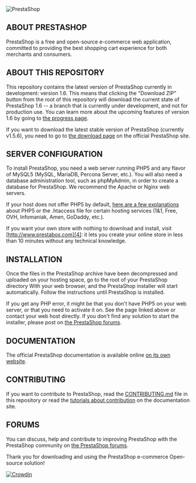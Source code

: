 ![PrestaShop](http://www.prestashop.com/images/banners/general/banner-github_728x90.png "PrestaShop")

ABOUT PRESTASHOP
--------

PrestaShop is a free and open-source e-commerce web application, committed to providing the best shopping cart experience for both merchants and consumers.

ABOUT THIS REPOSITORY
--------

This repository contains the latest version of PrestaShop currently in development: version 1.6. This means that clicking the "Download ZIP" button from the root of this repository will download the current state of PrestaShop 1.6 -- a branch that is currently under development, and not for production use. You can learn more about the upcoming features of version 1.6 by going to [the progress page][1].

If you want to download the latest stable version of PrestaShop (currently v1.5.6), you need to go to [the download page][2] on the official PrestaShop site.


SERVER CONFIGURATION
--------

To install PrestaShop, you need a web server running PHP5 and any flavor of MySQL5 (MySQL, MariaDB, Percona Server, etc.).
You will also need a database administration tool, such as phpMyAdmin, in order to create a database for PrestaShop.
We recommend the Apache or Nginx web servers.

If your host does not offer PHP5 by default, [here are a few explanations][3] about PHP5 or the .htaccess file for certain hosting services (1&1, Free, OVH, Infomaniak, Amen, GoDaddy, etc.).

If you want your own store with nothing to download and install, visit [http://www.prestabox.com][4]: it lets you create your online store in less than 10 minutes without any technical knowledge.


INSTALLATION
--------

Once the files in the PrestaShop archive have been decompressed and uploaded on your hosting space, go to the root of your PrestaShop directory With your web browser, and the PrestaShop installer will start automatically. Follow the instructions until PrestaShop is installed.

If you get any PHP error, it might be that you don't have PHP5 on your web server, or that you need to activate it on. See the page linked above or contact your web host directly.
If you don't find any solution to start the installer, please post on [the PrestaShop forums][5].


DOCUMENTATION
--------

The official PrestaShop documentation is available online [on its own website][6].


CONTRIBUTING
--------

If you want to contribute to PrestaShop, read the [CONTRIBUTING.md][7] file in this repository or read the [tutorials about contribution][8] on the documentation site.


FORUMS
--------

You can discuss, help and contribute to improving PrestaShop with the PrestaShop community on [the PrestaShop forums][5].

Thank you for downloading and using the PrestaShop e-commerce Open-source solution!

[![Crowdin](https://crowdin.net/badges/prestashop-official/localized.png)](https://crowdin.net/project/prestashop-official)

[1]: http://www.prestashop.com/en/progress-1-6
[2]: http://www.prestashop.com/en/download
[3]: http://doc.prestashop.com/display/PS16/Misc.+information#Misc.information-ActivatingPHP5
[4]: http://www.prestabox.com
[5]: http://www.prestashop.com/forums/
[6]: http://doc.prestashop.com
[7]: CONTRIBUTING.md
[8]: http://doc.prestashop.com/display/PS16/Contributing+to+PrestaShop

